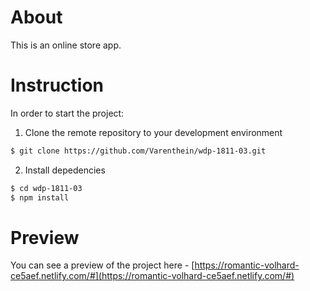 # About

This is an online store app.

# Instruction

In order to start the project:

1. Clone the remote repository to your development environment

```sh
$ git clone https://github.com/Varenthein/wdp-1811-03.git
```

2. Install depedencies

```sh
$ cd wdp-1811-03
$ npm install
```

# Preview

You can see a preview of the project here - [https://romantic-volhard-ce5aef.netlify.com/#](https://romantic-volhard-ce5aef.netlify.com/#)

